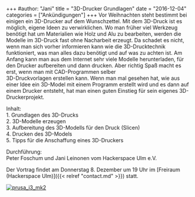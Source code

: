+++
#author: "Jani"
title = "3D-Drucker Grundlagen"
date = "2016-12-04"
categories = ["Ankündigungen"]
+++
Vor Weihnachten steht bestimmt bei einigen ein 3D-Drucker auf dem
Wunschzettel. Mit dem 3D-Druck ist es möglich, eigene Ideen zu verwirklichen.
Wo man früher viel Werkzeug benötigt hat um Materialien wie Holz und Alu zu
bearbeiten, werden die Modelle im 3D-Druck fast ohne Nacharbeit erzeugt. Da
schadet es nicht, wenn man sich vorher informieren kann wie die
3D-Drucktechnik funktioniert, was man alles dazu benötigt und auf was zu
achten ist. Am Anfang kann man aus dem Internet sehr viele Modelle
herunterladen, für den Drucker aufbereiten und dann drucken. Aber richtig Spaß
macht es erst, wenn man mit CAD-Programmen selber  
3D-Druckvorlagen erstellen kann. Wenn man mal gesehen hat, wie aus einer Idee
ein 3D-Model mit einem Programm erstellt wird und es dann auf einem Drucker
entsteht, hat man einen guten Einstieg für sein eigenes 3D-Druckerprojekt.

Inhalt:  
1\. Grundlagen des 3D-Drucks  
2\. 3D-Modelle erzeugen  
3\. Aufbereitung des 3D-Modells für den Druck (Slicen)  
4\. Drucken des 3D-Models  
5\. Tipps für die Anschaffung eines 3D-Druckers

Durchführung:  
Peter Foschum und Jani Leinonen vom Hackerspace Ulm e.V.

Der Vortrag findet am Donnerstag 8. Dezember um 19 Uhr im [Freiraum (Hackerspace Ulm)]({{< relref "contact.md" >}}) statt.

[![prusa_i3_mk2](/uploads/2016/12/Prusa_i3_MK2-220x300.jpg)](/uploads/2016/12/Prusa_i3_MK2.jpg)
